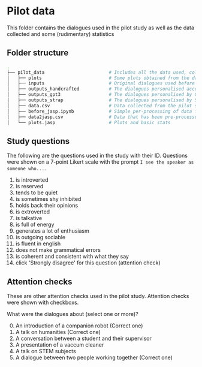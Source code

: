 # Pilot data
This folder contains the dialogues used in the pilot study as well as the data collected and some (rudimentary) statistics

## Folder structure
```bash
.
├── pilot_data                        # Includes all the data used, collected and analysis from the pilot study
│   ├── plots                         # Some plots obtained from the data collected
│   ├── inputs                        # Original dialogues used before the personality shaping
│   ├── outputs_handcrafted           # The dialogues personalised according to literature
│   ├── outputs_gpt3                  # The dialogues personalised by GPT-3 with one-shot learning
│   ├── outputs_strap                 # The dialogues personalised by STRAP
│   ├── data.csv                      # Data collected from the pilot study
│   ├── before_jasp.ipynb             # Simple per-processing of data for JASP (remove failed attention checks, etc.)
│   ├── data2jasp.csv                 # Data that has been pre-processed for JASP
│   └── plots.jasp                    # Plots and basic stats
```

## Study questions
The following are the questions used in the study with their ID.
Questions were shown on a 7-point Likert scale with the prompt `I see the speaker as someone who...`.

1. is introverted
2. is reserved
3. tends to be quiet
4. is sometimes shy inhibited
5. holds back their opinions
6. is extroverted
7. is talkative
8. is full of energy
9. generates a lot of enthusiasm
10. is outgoing sociable
11. is fluent in english
12. does not make grammatical errors
13. is coherent and consistent with what they say
14. click 'Strongly disagree' for this question   (attention check)

## Attention checks
These are other attention checks used in the pilot study.
Attention checks were shown with checkboxs.

What were the dialogues about (select one or more)?

0. An introduction of a companion robot  (Correct one)
1. A talk on humanities  (Correct one)
2. A conversation between a student and their supervisor
3. A presentation of a vaccum cleaner
4. A talk on STEM subjects
5. A dialogue between two people working together  (Correct one)
